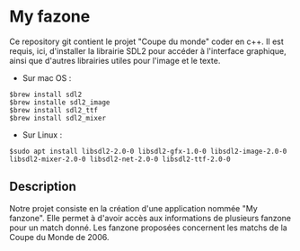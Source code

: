 # My fazone

Ce repository git contient le projet "Coupe du monde" coder en c++.
Il est requis, ici, d'installer la librairie SDL2 pour accéder à l'interface graphique, ainsi que d'autres librairies utiles pour l'image et le texte.

- Sur mac OS : 
```
$brew install sdl2
$brew installe sdl2_image
$brew install sdl2_ttf
$brew install sdl2_mixer

```

- Sur Linux : 

```
$sudo apt install libsdl2-2.0-0 libsdl2-gfx-1.0-0 libsdl2-image-2.0-0 libsdl2-mixer-2.0-0 libsdl2-net-2.0-0 libsdl2-ttf-2.0-0
```




## Description
Notre projet consiste en la création d'une application nommée "My fanzone". Elle permet à d'avoir accès aux informations de plusieurs fanzone pour un match donné. Les fanzone proposées concernent les matchs de la Coupe du Monde de 2006. 
